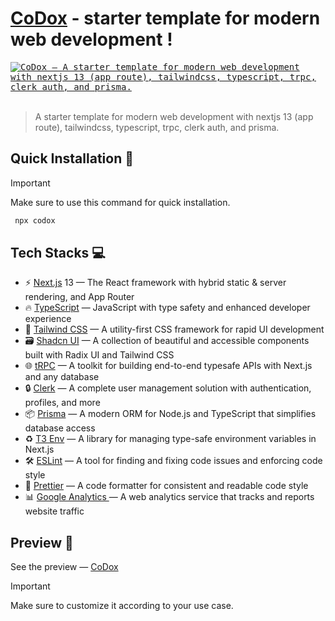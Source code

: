 # [CoDox](https://codox.codebustar.com/) - starter template for modern web development !

<kbd>
<a href="https://codox.codebustar.com/">
  <img alt="CoDox – A starter template for modern web development with nextjs 13 (app route), tailwindcss, typescript, trpc, clerk auth, and prisma." src="https://codox.codebustar.com/og-image.png">
</a>
</kbd>
<br/><br/>

> A starter template for modern web development with nextjs 13 (app route), tailwindcss, typescript, trpc, clerk auth, and prisma.

## Quick Installation 🚀
> [!IMPORTANT]  
> Make sure to use this command for quick installation.
```ruby
 npx codox
```

## Tech Stacks 💻

- ⚡ [Next.js](https://nextjs.org) 13  — The React framework with hybrid static & server rendering, and App Router 
- 🔥 [TypeScript](https://www.typescriptlang.org)  — JavaScript with type safety and enhanced developer experience
- 💅 [Tailwind CSS](https://tailwindcss.com) — A utility-first CSS framework for rapid UI development
- 🗃 [Shadcn UI](https://ui.shadcn.com/) —  A collection of beautiful and accessible components built with Radix UI and Tailwind CSS
- 🌐 [tRPC](https://trpc.io) —  A toolkit for building end-to-end typesafe APIs with Next.js and any database
- 🔒 [Clerk](https://clerk.com?utm_source=github&utm_medium=sponsorship&utm_campaign=nextjs-boilerplate) — A complete user management solution with authentication, profiles, and more
- 📦 [Prisma](https://www.prisma.io/) — A modern ORM for Node.js and TypeScript that simplifies database access
- ♻️ [T3 Env](https://env.t3.gg/) — A library for managing type-safe environment variables in Next.js 
- 🛠 [ESLint](https://eslint.org) — A tool for finding and fixing code issues and enforcing code style
- 💖 [Prettier](https://prettier.io) — A code formatter for consistent and readable code style
- 📊 [Google Analytics ](https://analytics.google.com/) —  A web analytics service that tracks and reports website traffic

## Preview 👀
See the preview  —  <a href="https://codox.codebustar.com/">CoDox</a>

> [!IMPORTANT]  
> Make sure to customize it according to your use case.
